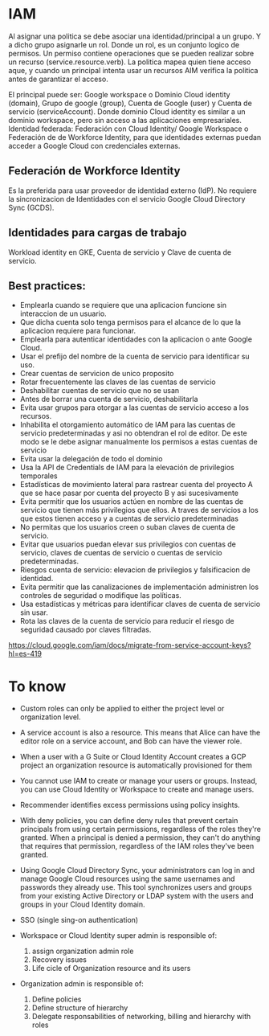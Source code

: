 # IAM

Al asignar una politica se debe asociar una identidad/principal a un grupo. Y a dicho grupo asignarle un rol. Donde un rol, es un conjunto logico de permisos. Un permiso contiene operaciones que se pueden realizar sobre un recurso (service.resource.verb). La politica mapea quien tiene acceso aque, y cuando un principal intenta usar un recursos AIM verifica la politica antes de garantizar el acceso. 

El principal puede ser: Google workspace o Dominio Cloud identity (domain), Grupo de google (group), Cuenta de Google (user) y Cuenta de servicio (serviceAccount). Donde dominio Cloud identity es similar a un dominio workspace, pero sin acceso a las aplicaciones empresariales. Identidad federada: Federación con Cloud Identity/ Google Workspace o Federación de de Workforce Identity, para que identidades externas puedan acceder a Google Cloud con credenciales externas.

## Federación de Workforce Identity
Es la preferida para usar proveedor de identidad externo (IdP). No requiere la sincronizacion de Identidades con el servicio Google Cloud Directory Sync (GCDS). 

## Identidades para cargas de trabajo
Workload identity en GKE, Cuenta de servicio y Clave de cuenta de servicio. 

## Best practices:

- Emplearla cuando se requiere que una aplicacion funcione sin interaccion de un usuario.
- Que dicha cuenta solo tenga permisos para el alcance de lo que la aplicacion requiere para funcionar. 
- Emplearla para autenticar identidades con la aplicacion o ante Google Cloud. 
- Usar el prefijo del nombre de la cuenta de servicio para identificar su uso.
- Crear cuentas de servicion de unico proposito
- Rotar frecuentemente las claves de las cuentas de servicio
- Deshabilitar cuentas de servicio que no se usan
- Antes de borrar una cuenta de servicio, deshabilitarla
- Evita usar grupos para otorgar a las cuentas de servicio acceso a los recursos.
- Inhabilita el otorgamiento automático de IAM para las cuentas de servicio predeterminadas y asi no obtendran el rol de editor. 
De este modo se le debe asignar manualmente los permisos a estas cuentas de servicio 
- Evita usar la delegación de todo el dominio 
- Usa la API de Credentials de IAM para la elevación de privilegios temporales
- Estadísticas de movimiento lateral para rastrear cuenta del proyecto A que se hace pasar por cuenta del proyecto B y asi sucesivamente
- Evita permitir que los usuarios actúen en nombre de las cuentas de servicio que tienen más privilegios que ellos. A traves de servicios a los que estos tienen acceso y a cuentas de servicio predeterminadas
- No permitas que los usuarios creen o suban claves de cuenta de servicio.
- Evitar que usuarios puedan elevar sus privilegios con cuentas de servicio, claves de cuentas de servicio o cuentas de servicio predeterminadas.
- Riesgos cuenta de servicio: elevacion de privilegios y falsificacion de identidad.
- Evita permitir que las canalizaciones de implementación administren los controles de seguridad o modifique las políticas.
- Usa estadísticas y métricas para identificar claves de cuenta de servicio sin usar.
- Rota las claves de la cuenta de servicio para reducir el riesgo de seguridad causado por claves filtradas.

https://cloud.google.com/iam/docs/migrate-from-service-account-keys?hl=es-419

# To know
- Custom roles can only be applied to either the project level or organization level.
- A service account is also a resource. This means that Alice can have the editor role on a service account, and Bob can have the viewer role.
- When a user with a G Suite or Cloud Identity Account creates a GCP project an organization resource is automatically provisioned for them
- You cannot use IAM to create or manage your users or groups. Instead, you can use Cloud Identity or Workspace to create and manage users.
- Recommender identifies excess permissions using policy insights.
- With deny policies, you can define deny rules that prevent certain principals from using certain permissions, regardless of the roles they're granted.  When a principal is denied a permission, they can't do anything that requires that permission, regardless of the IAM roles they've been granted.
- Using Google Cloud Directory Sync, your administrators can log in and manage Google Cloud resources using the same usernames and passwords they already use.  This tool synchronizes users and groups from your existing Active Directory or LDAP system with the users and groups in your Cloud Identity domain.
- SSO (single sing-on authentication)
- Workspace or Cloud Identity super admin is responsible of:
    1. assign organization admin role
    2. Recovery issues
    3. Life cicle of Organization resource and its users

- Organization admin is responsible of:
    1. Define policies
    2. Define structure of hierarchy
    3. Delegate responsabilities of networking, billing and hierarchy with roles